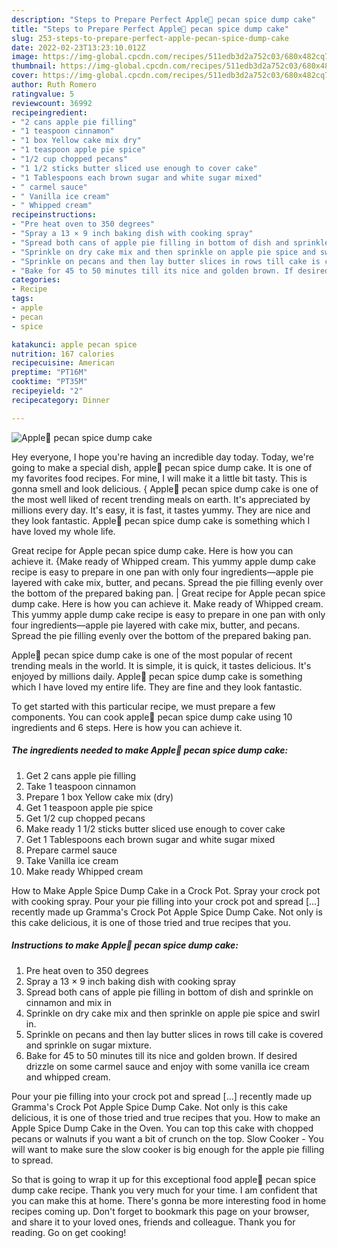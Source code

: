 ```yaml
---
description: "Steps to Prepare Perfect Apple🍎 pecan spice dump cake"
title: "Steps to Prepare Perfect Apple🍎 pecan spice dump cake"
slug: 253-steps-to-prepare-perfect-apple-pecan-spice-dump-cake
date: 2022-02-23T13:23:10.012Z
image: https://img-global.cpcdn.com/recipes/511edb3d2a752c03/680x482cq70/apple-pecan-spice-dump-cake-recipe-main-photo.jpg
thumbnail: https://img-global.cpcdn.com/recipes/511edb3d2a752c03/680x482cq70/apple-pecan-spice-dump-cake-recipe-main-photo.jpg
cover: https://img-global.cpcdn.com/recipes/511edb3d2a752c03/680x482cq70/apple-pecan-spice-dump-cake-recipe-main-photo.jpg
author: Ruth Romero
ratingvalue: 5
reviewcount: 36992
recipeingredient:
- "2 cans apple pie filling"
- "1 teaspoon cinnamon"
- "1 box Yellow cake mix dry"
- "1 teaspoon apple pie spice"
- "1/2 cup chopped pecans"
- "1 1/2 sticks butter sliced use enough to cover cake"
- "1 Tablespoons each brown sugar and white sugar mixed"
- " carmel sauce"
- " Vanilla ice cream"
- " Whipped cream"
recipeinstructions:
- "Pre heat oven to 350 degrees"
- "Spray a 13 × 9 inch baking dish with cooking spray"
- "Spread both cans of apple pie filling in bottom of dish and sprinkle on cinnamon and mix in"
- "Sprinkle on dry cake mix and then sprinkle on apple pie spice and swirl in."
- "Sprinkle on pecans and then lay butter slices in rows till cake is covered and sprinkle on sugar mixture."
- "Bake for 45 to 50 minutes till its nice and golden brown. If desired drizzle on some carmel sauce and enjoy with some vanilla ice cream and whipped cream."
categories:
- Recipe
tags:
- apple
- pecan
- spice

katakunci: apple pecan spice 
nutrition: 167 calories
recipecuisine: American
preptime: "PT16M"
cooktime: "PT35M"
recipeyield: "2"
recipecategory: Dinner

---
```



![Apple🍎 pecan spice dump cake](https://img-global.cpcdn.com/recipes/511edb3d2a752c03/680x482cq70/apple-pecan-spice-dump-cake-recipe-main-photo.jpg)

Hey everyone, I hope you're having an incredible day today. Today, we're going to make a special dish, apple🍎 pecan spice dump cake. It is one of my favorites food recipes. For mine, I will make it a little bit tasty. This is gonna smell and look delicious.
{
Apple🍎 pecan spice dump cake is one of the most well liked of recent trending meals on earth. It's appreciated by millions every day. It's easy, it is fast, it tastes yummy. They are nice and they look fantastic. Apple🍎 pecan spice dump cake is something which I have loved my whole life.

Great recipe for Apple pecan spice dump cake. Here is how you can achieve it. {Make ready of Whipped cream. This yummy apple dump cake recipe is easy to prepare in one pan with only four ingredients—apple pie layered with cake mix, butter, and pecans. Spread the pie filling evenly over the bottom of the prepared baking pan.
|
Great recipe for Apple pecan spice dump cake. Here is how you can achieve it. Make ready of Whipped cream. This yummy apple dump cake recipe is easy to prepare in one pan with only four ingredients—apple pie layered with cake mix, butter, and pecans. Spread the pie filling evenly over the bottom of the prepared baking pan.

Apple🍎 pecan spice dump cake is one of the most popular of recent trending meals in the world. It is simple, it is quick, it tastes delicious. It's enjoyed by millions daily. Apple🍎 pecan spice dump cake is something which I have loved my entire life. They are fine and they look fantastic.


To get started with this particular recipe, we must prepare a few components. You can cook apple🍎 pecan spice dump cake using 10 ingredients and 6 steps. Here is how you can achieve it.

<!--inarticleads1-->

##### The ingredients needed to make Apple🍎 pecan spice dump cake:

1. Get 2 cans apple pie filling
1. Take 1 teaspoon cinnamon
1. Prepare 1 box Yellow cake mix (dry)
1. Get 1 teaspoon apple pie spice
1. Get 1/2 cup chopped pecans
1. Make ready 1 1/2 sticks butter sliced use enough to cover cake
1. Get 1 Tablespoons each brown sugar and white sugar mixed
1. Prepare  carmel sauce
1. Take  Vanilla ice cream
1. Make ready  Whipped cream


How to Make Apple Spice Dump Cake in a Crock Pot. Spray your crock pot with cooking spray. Pour your pie filling into your crock pot and spread […] recently made up Gramma&#39;s Crock Pot Apple Spice Dump Cake. Not only is this cake delicious, it is one of those tried and true recipes that you. 

<!--inarticleads2-->

##### Instructions to make Apple🍎 pecan spice dump cake:

1. Pre heat oven to 350 degrees
1. Spray a 13 × 9 inch baking dish with cooking spray
1. Spread both cans of apple pie filling in bottom of dish and sprinkle on cinnamon and mix in
1. Sprinkle on dry cake mix and then sprinkle on apple pie spice and swirl in.
1. Sprinkle on pecans and then lay butter slices in rows till cake is covered and sprinkle on sugar mixture.
1. Bake for 45 to 50 minutes till its nice and golden brown. If desired drizzle on some carmel sauce and enjoy with some vanilla ice cream and whipped cream.


Pour your pie filling into your crock pot and spread […] recently made up Gramma&#39;s Crock Pot Apple Spice Dump Cake. Not only is this cake delicious, it is one of those tried and true recipes that you. How to make an Apple Spice Dump Cake in the Oven. You can top this cake with chopped pecans or walnuts if you want a bit of crunch on the top. Slow Cooker - You will want to make sure the slow cooker is big enough for the apple pie filling to spread. 

So that is going to wrap it up for this exceptional food apple🍎 pecan spice dump cake recipe. Thank you very much for your time. I am confident that you can make this at home. There's gonna be more interesting food in home recipes coming up. Don't forget to bookmark this page on your browser, and share it to your loved ones, friends and colleague. Thank you for reading. Go on get cooking!
